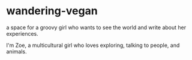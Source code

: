 # wandering-vegan

a space for a groovy girl who wants to see the world and write about her experiences. 

I'm Zoe, a multicultural girl who loves exploring, talking to people, and animals. 
